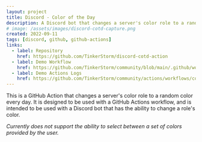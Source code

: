 ```yaml
---
layout: project
title: Discord - Color of the Day
description: A Discord bot that changes a server's color role to a random color every day.
# image: /assets/images/discord-cotd-capture.png
created: 2022-09-11
tags: [discord, github, github-actions]
links:
  - label: Repository
    href: https://github.com/TinkerStorm/discord-cotd-action
  - label: Demo Workflow
    href: https://github.com/TinkerStorm/community/blob/main/.github/workflows/color-of-the-day.yml
  - label: Demo Actions Logs
    href: https://github.com/TinkerStorm/community/actions/workflows/color-of-the-day.yml
---
```


This is a GitHub Action that changes a server's color role to a random color every day. It is designed to be used with a GitHub Actions workflow, and is intended to be used with a Discord bot that has the ability to change a role's color.

*Currently does not support the ability to select between a set of colors provided by the user.*